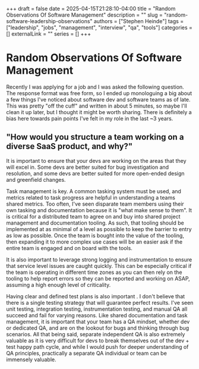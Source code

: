 +++ 
draft = false
date = 2025-04-15T21:28:10-04:00
title = "Random Observations Of Software Management"
description = ""
slug = "random-software-leadership-observations"
authors = ["Stephen Heinde"]
tags = ["leadership", "jobs", "management", "interview", "qa", "tools"]
categories = []
externalLink = ""
series = []
+++

# Random Observations Of Software Management

Recently I was applying for a job and I was asked the following question. The response format was free form, so I ended up monologuing a big about a few things I've noticed about software dev and software teams as of late. This was pretty "off the cuff" and written in about 5 minutes, so maybe I'll clean it up later, but I thought it might be worth sharing. There is definitely a bias here towards pain points I've felt in my role in the last ~3 years.

## "How would you structure a team working on a diverse SaaS product, and why?"

It is important to ensure that your devs are working on the areas that they will excel in. Some devs are better suited for bug investigation and resolution, and some devs are better suited for more open-ended design and greenfield changes. 

Task management is key. A common tasking system must be used, and metrics related to task progress are helpful in understanding a teams shared metrics. Too often, I've seen disparate team members using their own tasking and documentation because it is "what make sense to them". It is critical for a distributed team to agree on and buy into shared project management and documentation tooling. As such, that tooling should be implemented at as minimal of a level as possible to keep the barrier to entry as low as possible. Once the team is bought into the value of the tooling, then expanding it to more complex use cases will be an easier ask if the entire team is engaged and on board with the tools. 

It is also important to leverage strong logging and instrumentation to ensure that service level issues are caught quickly. This can be especially critical if the team is operating in different time zones as you can then rely on the tooling to help report errors so they can be reported and working on ASAP, assuming a high enough level of criticality. 

Having clear and defined test plans is also important . I don't believe that there is a single testing strategy that will guarantee perfect results. I've seen unit testing, integration testing, instrumentation testing, and manual QA all succeed and fail for varying reasons. Like shared documentation and task management, it is important that your team has a QA mindset, whether dev or dedicated QA, and are on the lookout for bugs and thinking through bug scenarios. All that being said, separate independent QA is also extremely valuable as it is very difficult for devs to break themselves out of the dev + test happy path cycle, and while I would push for deeper understanding of QA principles, practically a separate QA individual or team can be immensely valuable. 